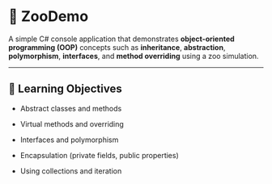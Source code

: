 # 🦁 ZooDemo

A simple C# console application that demonstrates **object-oriented programming (OOP)** concepts such as **inheritance**, **abstraction**, **polymorphism**, **interfaces**, and **method overriding** using a zoo simulation.


---

## 🎯 Learning Objectives

- Abstract classes and methods

- Virtual methods and overriding

- Interfaces and polymorphism

- Encapsulation (private fields, public properties)

- Using collections and iteration

